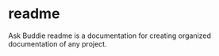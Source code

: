 # readme
Ask Buddie readme is a documentation for creating organized documentation of any project. 
